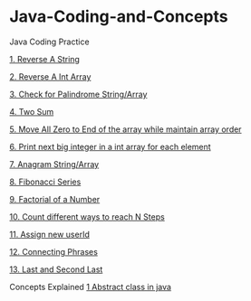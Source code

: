 # Java-Coding-and-Concepts
Java Coding Practice


[1. Reverse A String](/coding/src/main/java/com/solution/coding/solution1.java)

[2. Reverse A Int Array](/coding/src/main/java/com/solution/coding/solution2.java)

[3. Check for Palindrome String/Array](/coding/src/main/java/com/solution/coding/solution3.java)

[4. Two Sum](/coding/src/main/java/com/solution/coding/solution4.java)

[5. Move All Zero to End of the array while maintain array order](/coding/src/main/java/com/solution/coding/solution5.java)

[6. Print next big integer in a int array for each element](/coding/src/main/java/com/solution/coding/solution6.java)

[7. Anagram String/Array](/coding/src/main/java/com/solution/coding/solution7.java)

[8. Fibonacci Series](/coding/src/main/java/com/solution/coding/solution8.java)

[9. Factorial of a Number](/coding/src/main/java/com/solution/coding/solution9.java)

[10. Count different ways to reach N Steps](/coding/src/main/java/com/solution/coding2/solution10.java)

[11. Assign new userId](/coding/src/main/java/com/solution/coding2/solution11.java)

[12. Connecting Phrases](/coding/src/main/java/com/solution/coding2/solution11.java)

[13. Last and Second Last](/coding/src/main/java/com/solution/coding2/solution13.java)




Concepts Explained
[1 Abstract class in java](https://www.journaldev.com/1582/abstract-class-in-java)
